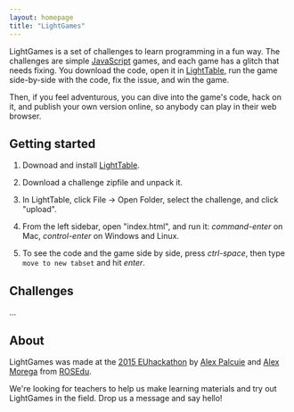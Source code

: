 ```yaml
---
layout: homepage
title: "LightGames"
---
```

LightGames is a set of challenges to learn programming in a fun way. The
challenges are simple [JavaScript](https://en.wikipedia.org/wiki/JavaScript)
games, and each game has a glitch that needs fixing. You download the code,
open it in [LightTable](http://lighttable.com), run the game side-by-side with
the code, fix the issue, and win the game.

Then, if you feel adventurous, you can dive into the game's code, hack on it,
and publish your own version online, so anybody can play in their web browser.

## Getting started

1. Downoad and install [LightTable](http://lighttable.com/).

2. Download a challenge zipfile and unpack it.

3. In LightTable, click File -> Open Folder, select the challenge, and click
   "upload".

4. From the left sidebar, open "index.html", and run it: *command-enter* on
   Mac, *control-enter* on Windows and Linux.

5. To see the code and the game side by side, press *ctrl-space*, then type
   `move to new tabset` and hit *enter*.


## Challenges

...


## About

LightGames was made at the [2015 EUhackathon](http://www.2015.euhackathon.eu)
by [Alex Palcuie](https://twitter.com/alexpalcuie) and [Alex
Morega](https://grep.ro) from [ROSEdu](http://www.rosedu.org/).

We're looking for teachers to help us make learning materials and try out
LightGames in the field. Drop us a message and say hello!
